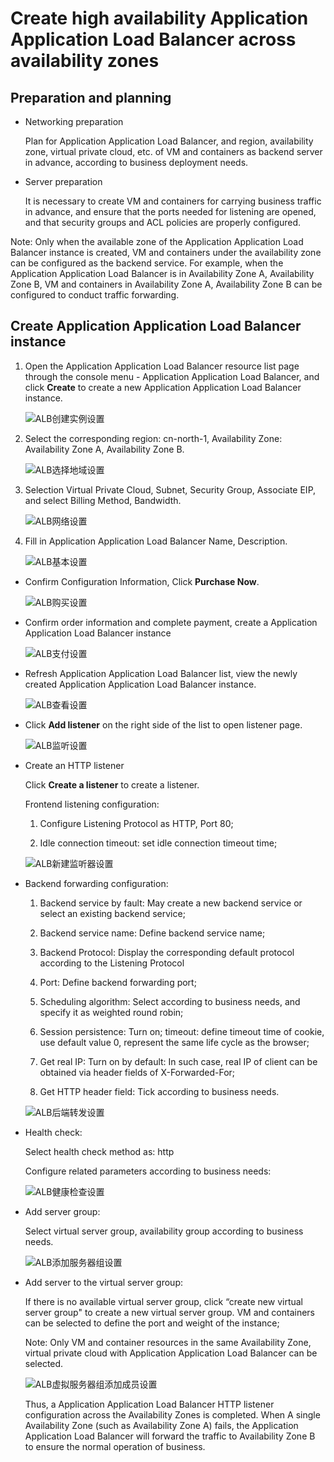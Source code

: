 # Create high availability Application Application Load Balancer across availability zones

## Preparation and planning

- Networking preparation

	Plan for Application Application Load Balancer, and region, availability zone, virtual private cloud, etc. of VM and containers as backend server in advance, according to business deployment needs.

- Server preparation

	It is necessary to create VM and containers for carrying business traffic in advance, and ensure that the ports needed for listening are opened, and that security groups and ACL policies are properly configured.

Note: Only when the available zone of the Application Application Load Balancer instance is created, VM and containers under the availability zone can be configured as the backend service. For example, when the Application Application Load Balancer is in Availability Zone A, Availability Zone B, VM and containers in Availability Zone A, Availability Zone B can be configured to conduct traffic forwarding.
	
## Create Application Application Load Balancer instance


1. Open the Application Application Load Balancer resource list page through the console menu - Application Application Load Balancer, and click **Create** to create a new Application Application Load Balancer instance.

	![ALB创建实例设置](../../../../image/Networking/ALB/ALB-067.png)


1. Select the corresponding region: cn-north-1, Availability Zone: Availability Zone A, Availability Zone B.

	![ALB选择地域设置](../../../../image/Networking/ALB/ALB-068.png)

1. Selection Virtual Private Cloud, Subnet, Security Group, Associate EIP, and select Billing Method, Bandwidth.

	![ALB网络设置](../../../../image/Networking/ALB/ALB-069.png)

1. Fill in Application Application Load Balancer Name, Description.

	![ALB基本设置](../../../../image/Networking/ALB/ALB-070.png)

- Confirm Configuration Information, Click **Purchase Now**.

	![ALB购买设置](../../../../image/Networking/ALB/ALB-071.png)

- Confirm order information and complete payment, create a Application Application Load Balancer instance

	![ALB支付设置](../../../../image/Networking/ALB/ALB-072.png)

- Refresh Application Application Load Balancer list, view the newly created Application Application Load Balancer instance.

	![ALB查看设置](../../../../image/Networking/ALB/ALB-073.png)

- Click **Add listener** on the right side of the list to open listener page.

	![ALB监听设置](../../../../image/Networking/ALB/ALB-074.png)

- Create an HTTP listener

	Click **Create a listener** to create a listener.

	Frontend listening configuration:

	1. Configure Listening Protocol as HTTP, Port 80;

	2. Idle connection timeout: set idle connection timeout time;

	![ALB新建监听器设置](../../../../image/Networking/ALB/ALB-075.png)

- Backend forwarding configuration:

	1. Backend service by fault: May create a new backend service or select an existing backend service;

	2. Backend service name: Define backend service name;

	3. Backend Protocol: Display the corresponding default protocol according to the Listening Protocol

	4. Port: Define backend forwarding port;

	5. Scheduling algorithm: Select according to business needs, and specify it as weighted round robin;

	6. Session persistence: Turn on; timeout: define timeout time of cookie, use default value 0, represent the same life cycle as the browser;

	7. Get real IP: Turn on by default: In such case, real IP of client can be obtained via header fields of X-Forwarded-For;

	8. Get HTTP header field: Tick according to business needs.

	![ALB后端转发设置](../../../../image/Networking/ALB/ALB-076.png)

- Health check:

	Select health check method as: http

	Configure related parameters according to business needs:

	![ALB健康检查设置](../../../../image/Networking/ALB/ALB-077.png)

- Add server group:

	Select virtual server group, availability group according to business needs.

	![ALB添加服务器组设置](../../../../image/Networking/ALB/ALB-078.png)

- Add server to the virtual server group:

	If there is no available virtual server group, click “create new virtual server group" to create a new virtual server group. VM and containers can be selected to define the port and weight of the instance;

	Note: Only VM and container resources in the same Availability Zone, virtual private cloud with Application Application Load Balancer can be selected.

	![ALB虚拟服务器组添加成员设置](../../../../image/Networking/ALB/ALB-079.png)

	Thus, a Application Application Load Balancer HTTP listener configuration across the Availability Zones is completed. When A single Availability Zone (such as Availability Zone A) fails, the Application Application Load Balancer will forward the traffic to Availability Zone B to ensure the normal operation of business.

	
	​			
	​			
	​			
	​			
